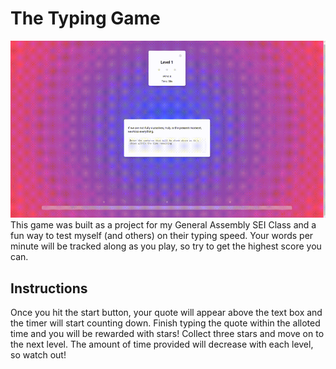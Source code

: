 # The Typing Game
![](example.gif)
This game was built as a project for my General Assembly SEI Class and a fun way to test myself (and others) on their typing speed. Your words per minute will be tracked along as you play, so try to get the highest score you can.
## Instructions
Once you hit the start button, your quote will appear above the text box and the timer will start counting down. Finish typing the quote within the alloted time and you will be rewarded with stars! Collect three stars and move on to the next level. The amount of time provided will decrease with each level, so watch out!
